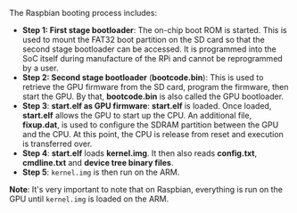 The Raspbian booting process includes:
* **Step 1: First stage bootloader**: The on-chip boot ROM is started. This is used to mount the FAT32 boot partition on the SD card so that the second stage bootloader can be accessed. It is programmed into the SoC itself during manufacture of the RPi and cannot be reprogrammed by a user.
* **Step 2: Second stage bootloader** (**bootcode.bin**): This is used to retrieve the GPU firmware from the SD card, program the firmware, then start the GPU. By that, **bootcode.bin** is also called the GPU bootloader.
* **Step 3**: **start.elf as GPU firmware**: **start.elf** is loaded. Once loaded, **start.elf** allows the GPU to start up the CPU. An additional file, **fixup.dat**, is used to configure the SDRAM partition between the GPU and the CPU. At this point, the CPU is release from reset and execution is transferred over.
* **Step 4**: **start.elf** loads **kernel.img**. It then also reads **config.txt**, **cmdline.txt** and **device tree binary files**.
* **Step 5**: ``kernel.img`` is then run on the ARM.

**Note**: It's very important to note that on Raspbian, everything is run on the GPU until ``kernel.img`` is loaded on the ARM.
